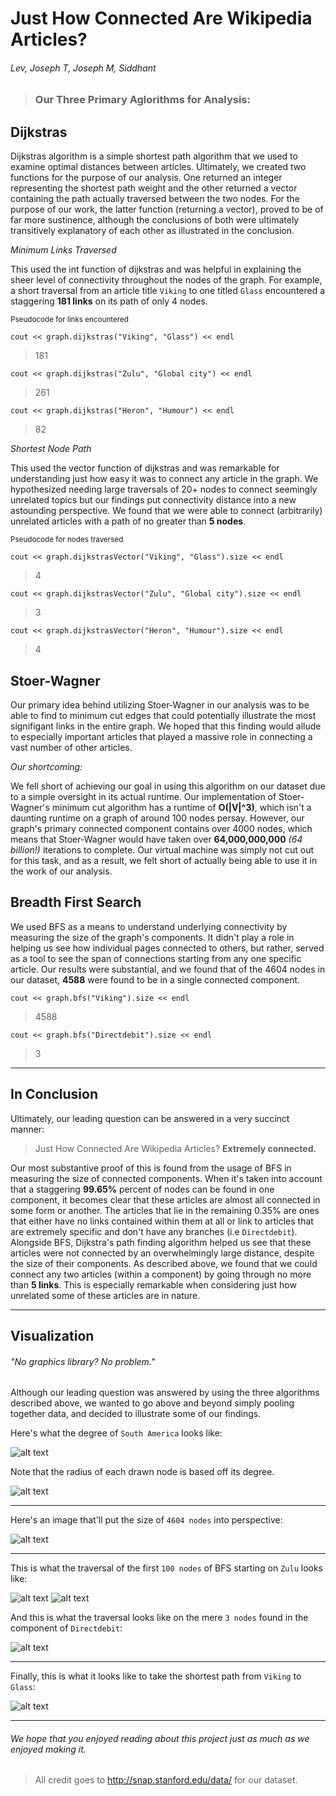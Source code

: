 # Just How Connected Are Wikipedia Articles? 

###### Lev, Joseph T, Joseph M, Siddhant

> ### Our Three Primary Aglorithms for Analysis: 

## Dijkstras

Dijkstras algorithm is a simple shortest path algorithm that we used to examine optimal distances between articles. Ultimately, we created two functions for the purpose of our analysis. One returned an integer representing the shortest path weight and the other returned a vector containing the path actually traversed between the two nodes. For the purpose of our work, the latter function (returning a vector), proved to be of far more sustinence, although the conclusions of both were ultimately transitively explanatory of each other as illustrated in the conclusion. 

*Minimum Links Traversed*

This used the int function of dijkstras and was helpful in explaining the sheer level of connectivity throughout the nodes of the graph. For example, a short traversal from an article title `Viking` to one titled `Glass` encountered a staggering **181 links** on its path of only 4 nodes. 

<sub>Pseudocode for links encountered</sub>

`cout << graph.dijkstras("Viking", "Glass") << endl ` 
> 181

`cout << graph.dijkstras("Zulu", "Global city") << endl` 
> 261
 
`cout << graph.dijkstras("Heron", "Humour") << endl` 
> 82

*Shortest Node Path*

This used the vector function of dijkstras and was remarkable for understanding just how easy it was to connect any article in the graph. We hypothesized needing large traversals of 20+ nodes to connect seemingly unrelated topics but our findings put connectivity distance into a new astounding perspective. We found that we were able to connect (arbitrarily) unrelated articles with a path of no greater than **5 nodes**. 


<sub>Pseudocode for nodes traversed</sub>

`cout << graph.dijkstrasVector("Viking", "Glass").size << endl ` 
> 4

`cout << graph.dijkstrasVector("Zulu", "Global city").size << endl` 
> 3
 
`cout << graph.dijkstrasVector("Heron", "Humour").size << endl` 
> 4

## Stoer-Wagner

Our primary idea behind utilizing Stoer-Wagner in our analysis was to be able to find to minimum cut edges that could potentially illustrate the most signifigant links in the entire graph. We hoped that this finding would allude to especially important articles that played a massive role in connecting a vast number of other articles. 

*Our shortcoming:*

We fell short of achieving our goal in using this algorithm on our dataset due to a simple oversight in its actual runtime. Our implementation of Stoer-Wagner's minimum cut algorithm has a runtime of **O(|V|^3)**, which isn't a daunting runtime on a graph of around 100 nodes persay. However, our graph's primary connected component contains over 4000 nodes, which means that Stoer-Wagner would have taken over **64,000,000,000** *(64 billion!)* iterations to complete. Our virtual machine was simply not cut out for this task, and as a result, we felt short of actually being able to use it in the work of our analysis. 

## Breadth First Search

We used BFS as a means to understand underlying connectivity by measuring the size of the graph's components. It didn't play a role in helping us see how individual pages connected to others, but rather, served as a tool to see the span of connections starting from any one specific article. Our results were substantial, and we found that of the 4604 nodes in our dataset, **4588** were found to be in a single connected component. 

`cout << graph.bfs("Viking").size << endl` 
> 4588 

`cout << graph.bfs("Directdebit").size << endl`
> 3

***

## In Conclusion

Ultimately, our leading question can be answered in a very succinct manner:

> Just How Connected Are Wikipedia Articles? 
**Extremely connected.**

Our most substantive proof of this is found from the usage of BFS in measuring the size of connected components. When it's taken into account that a staggering **99.65%** percent of nodes can be found in one component, it becomes clear that these articles are almost all connected in some form or another. The articles that lie in the remaining 0.35% are ones that either have no links contained within them at all or link to articles that are extremely specific and don't have any branches (i.e `Directdebit`). Alongside BFS, Dijkstra's path finding algorithm helped us see that these articles were not connected by an overwhelmingly large distance, despite the size of their components. As described above, we found that we could connect any two articles (within a component) by going through no more than **5 links**. This is especially remarkable when considering just how unrelated some of these articles are in nature. 

***

## Visualization

###### "No graphics library? No problem."

Although our leading question was answered by using the three algorithms described above, we wanted to go above and beyond simply pooling together data, and decided to illustrate some of our findings. 

Here's what the degree of `South America` looks like:

![alt text](https://github.com/joetamulaitis/cryptic/blob/main/documents/South%20America%20Degree.gif "South America Degree")

Note that the radius of each drawn node is based off its degree. 

![alt text](https://github.com/joetamulaitis/cryptic/blob/main/documents/South%20America%20Degree.png "South America Degree")

***

Here's an image that'll put the size of `4604 nodes` into perspective:

![alt text](https://github.com/joetamulaitis/cryptic/blob/main/documents/Node%20Base.png "Node Base")

***

This is what the traversal of the first `100 nodes` of BFS starting on `Zulu` looks like: 

![alt text](https://github.com/joetamulaitis/cryptic/blob/main/documents/BFS%20Zulu.gif "Zulu Animation")
![alt text](https://github.com/joetamulaitis/cryptic/blob/main/documents/BFS%20Zulu.png "Zulu PNG")

And this is what the traversal looks like on the mere `3 nodes` found in the component of `Directdebit`:

![alt text](https://github.com/joetamulaitis/cryptic/blob/main/documents/BFS%20Directdebit.gif "Directdebit animation")

*** 

Finally, this is what it looks like to take the shortest path from `Viking` to `Glass`:

![alt text](https://github.com/joetamulaitis/cryptic/blob/main/documents/Dijkstras%20Path%20from%20Viking%20to%20Glass.gif "Dijkstras animation")

***

###### We hope that you enjoyed reading about this project just as much as we enjoyed making it. 

> All credit goes to http://snap.stanford.edu/data/ for our dataset.






